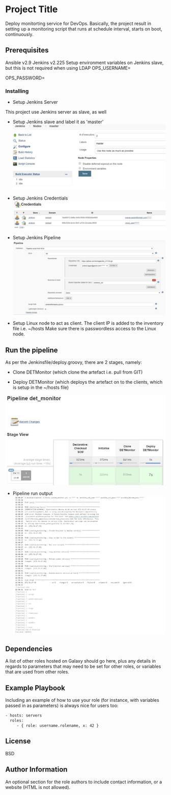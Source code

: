 # Project Title

Deploy monitorting service for DevOps. Basically, the project result in setting up a monitoring script that runs at schedule interval, starts on boot, continuously.   


## Prerequisites

Ansible v2.9
Jenkins v2.225
Setup environment variables on Jenkins slave, but this is not required when using LDAP
OPS_USERNAME=<username>
    
OPS_PASSWORD=<password>

### Installing 

+ Setup Jenkins Server

This project use Jenkins server as slave, as well

+ Setup Jenkins slave and label it as 'master'
![](images/Jenkins_master.JPG)

+ Setup Jenkins Credentials
![](images/Jenkins_credentials.JPG)

+ Setup Jenkins Pipeline
![](images/Jenkins_Pipeline_setup.JPG)

+ Setup Linux node to act as client. The client IP is added to the inventory file i.e. ~/hosts
Make sure there is passwordless access to the Linux node. 

## Run the pipeline

As per the Jenkinsfile/deploy.groovy, there are 2 stages, namely:
+ Clone DETMonitor (which clone the artefact i.e. pull from GIT)

+ Deploy DETMonitor (which deploys the artefact on to the clients, which is setup in the ~/hosts file)

![](images/Jenkins_Pipeline_run.JPG)

+ Pipeline run output
![](images/Jenkins_Pipeline_run_out.JPG)

Dependencies
------------

A list of other roles hosted on Galaxy should go here, plus any details in regards to parameters that may need to be set for other roles, or variables that are used from other roles.

Example Playbook
----------------

Including an example of how to use your role (for instance, with variables passed in as parameters) is always nice for users too:

    - hosts: servers
      roles:
         - { role: username.rolename, x: 42 }

License
-------

BSD

Author Information
------------------

An optional section for the role authors to include contact information, or a website (HTML is not allowed).
